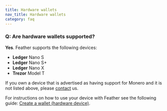 ```yaml
---
title: Hardware wallets
nav_title: Hardware wallets
category: faq
---
```


### Q: Are hardware wallets supported?

**Yes**. Feather supports the following devices:

- **Ledger** Nano S
- **Ledger** Nano S+
- **Ledger** Nano X
- **Trezor** Model T

If you own a device that is advertised as having support for Monero and it is not listed above, please [contact](report-an-issue) us.

For instructions on how to use your device with Feather see the following guide: [Create a wallet (hardware device)](create-wallet-hardware-device).
